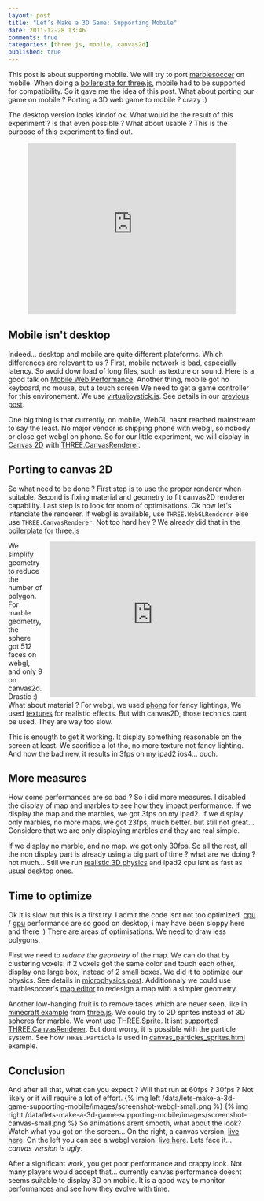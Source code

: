 ```yaml
---
layout: post
title: "Let’s Make a 3D Game: Supporting Mobile"
date: 2011-12-28 13:46
comments: true
categories: [three.js, mobile, canvas2d]
published: true
---
```


This post is about supporting mobile.
We will try to port [marblesoccer](http://marblesoccer.com) on mobile.
When doing a
[boilerplate for three.js](http://127.0.0.1:8000/blog/2011/12/20/boilerplate-for-three-js/),
mobile had to be supported for compatibility.
So it gave me the idea of this post.
What about porting our game on mobile ?
Porting a 3D web game to mobile ? crazy :)

The desktop version looks kindof ok.
What would be the result of this experiment ?
Is that even possible ?
What about usable ?
This is the purpose of this experiment to find out.

<!-- more -->

<center>
	<iframe width="425" height="349" src="http://www.youtube.com/embed/Ow_ceac1aEE?hl=en&fs=1" frameborder="0" allowfullscreen></iframe>
</center>

## Mobile isn't desktop

Indeed... desktop and mobile are quite different plateforms.
Which differences are relevant to us ?
First, mobile network is bad, especially latency.
So avoid download of long files, such as texture or sound.
Here is a good talk on
[Mobile Web Performance](http://www.youtube.com/watch?v=L2YqfVNHQO4).
Another thing, mobile got no keyboard, no mouse, but a touch screen
We need to get a game controller for this environement.
We use [virtualjoystick.js](https://github.com/jeromeetienne/virtualjoystick.js).
See details in our [previous post](/blog/2011/12/26/let-s-make-a-3d-game-virtual-joystick/).

One big thing is that currently, on mobile, WebGL hasnt reached mainstream to say the least.
No major vendor is shipping phone with webgl, so nobody or close get webgl on phone.
So for our little experiment, we will display in
[Canvas 2D](http://www.w3.org/TR/2010/WD-2dcontext-20100304/)
with
[THREE.CanvasRenderer](https://github.com/mrdoob/three.js/blob/master/src/renderers/CanvasRenderer.js).

## Porting to canvas 2D

So what need to be done ?
First step is to use the proper renderer when suitable.
Second is fixing material and geometry to fit canvas2D renderer capability.
Last step is to look for room of optimisations.
Ok now let's intanciate the renderer. If webgl is available, use
 ```THREE.WebGLRenderer```
else use
 ```THREE.CanvasRenderer```.
Not too hard hey ?
We already did that in the
[boilerplate for three.js](/blog/2011/12/20/boilerplate-for-three-js/)

<iframe src="http://marblesoccer.com?render=canvas&bypasslanding=1"
	webkitallowfullscreen mozallowfullscreen allowfullscreen 
	width="420" height="315" frameborder="0" style="float: right; margin-left: 1em;">
</iframe>


We simplify geometry to reduce the number of polygon.
For marble geometry, the sphere got 512 faces on webgl, and only 9 on canvas2d.
Drastic :)
What about material ? For webgl, we used 
[phong](http://en.wikipedia.org/wiki/Phong_shading)
for fancy lightings,
We used
[textures](http://en.wikipedia.org/wiki/Texture_mapping)
for realistic effects.
But with canvas2D, those technics cant be used.
They are way too slow.


This is enougth to get it working.
It display something reasonable on the screen at least.
We sacrifice a lot tho, no more texture not fancy lighting.
And now the bad new, it results in 3fps on my ipad2 ios4... ouch.

## More measures

How come performances are so bad ? So i did more measures.
I disabled the display of map and marbles to see how they impact performance. 
If we display the map and the marbles, we got 3fps on my ipad2.
If we display only marbles, no more maps, we got 23fps, much better.
but still not great... Considere that we are only displaying marbles and they are real simple.

If we display no marble, and no map. we got only 30fps. So all the rest, all the non display
part is already using a big part of time ? what are we doing ? not much...
Still we run
[realistic 3D physics](/blog/2011/10/17/lets-make-a-3d-game-microphysics-js/)
and ipad2 cpu isnt as fast as usual desktop ones.


## Time to optimize

Ok it is slow but this is a first try.
I admit the code isnt not too optimized.
[cpu](http://en.wikipedia.org/wiki/Central_processing_unit)
/
[gpu](http://en.wikipedia.org/wiki/Graphics_processing_unit)
performance are so good on desktop, i may have been sloppy here and there :)
There are areas of optimisations.
We need to draw less polygons.

First we need to *reduce the geometry* of the map.
We can do that by clustering voxels:
if 2 voxels got the same color and touch each other, display one large box, instead of 2 small boxes.
We did it to optimize our physics.
See details in [microphysics post](/blog/2011/10/17/lets-make-a-3d-game-microphysics-js/).
Additionnaly we could use marblesoccer's
[map editor](http://127.0.0.1:8000/blog/2011/09/14/lets-make-a-3D-game-map-editor/)
to redesign a map with a simpler geometry.

Another low-hanging fruit is to remove faces which are never seen, like in
[minecraft example](http://mrdoob.github.com/three.js/examples/webgl_geometry_minecraft_ao.html)
from
[three.js](https://github.com/mrdoob/three.js/).
We could try to 2D sprites instead of 3D spheres for marble.
We wont use
[THREE.Sprite](https://github.com/mrdoob/three.js/blob/master/src/objects/Sprite.js).
It isnt supported
[THREE.CanvasRenderer](https://github.com/mrdoob/three.js/blob/master/src/renderers/CanvasRenderer.js).
But dont worry, it is possible with the particle system.
See how ```THREE.Particle``` is used in
[canvas_particles_sprites.html](http://mrdoob.github.com/three.js/examples/canvas_particles_sprites.html)
example.

## Conclusion
And after all that, what can you expect ?
Will that run at 60fps ? 30fps ? Not likely or it will require a lot of effort.
{% img left /data/lets-make-a-3d-game-supporting-mobile/images/screenshot-webgl-small.png  %}
{% img right /data/lets-make-a-3d-game-supporting-mobile/images/screenshot-canvas-small.png  %}
So animations arent smooth, what about the look?
Watch what you got on the screen...
On the right, a canvas version. [live here](http://marblesoccer.com/?render=canvas).
On the left you can see a webgl version. [live here](http://marblesoccer.com).
Lets face it... *canvas version is ugly*.

After a significant work, you get poor performance and crappy look.
Not many players would accept that...
currently canvas performance doesnt seems suitable to display 3D on mobile.
It is a good way to monitor performances and see how they evolve with time.

